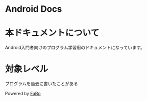 Android Docs 
=======

# 本ドキュメントについて

Android入門者向けのプログラム学習用のドキュメントになっています。

# 対象レベル

プログラムを過去に書いたことがある


Powered by [FaBo](http://www.fabo.io)